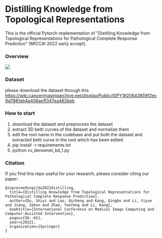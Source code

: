# Distilling Knowledge from Topological Representations 

This is the official Pytorch implementation of "Distilling Knowledge from Topological Representations for Pathological Complete Response Prediction" (MICCAI 2022 early accept).



### Overview

![](D:\Research\CV\materials_cv_huaxi\codes\img\image-20221002225508913.png)



### Dataset

please download the dataset through this https://wiki.cancerimagingarchive.net/display/Public/ISPY1#20643859f2ec9d7881eb4a408ae1f347ea462beb

### How to start

1. download the dataset and preprocess the dataset
2. extract 3D betti curves of the dataset and normalize them
3. edit the root name in the codebase and put both the dataset and extracted betti curve in the root which has been edited
4. pip install -r requirements.txt
5. python cv_densenet_kd_1.py

### Citation

If you find this repo useful for your research, please consider citing our paper:

```
@inproceedings{du2022distilling,
  title={Distilling Knowledge from Topological Representations for Pathological Complete Response Prediction},
  author={Du, Shiyi and Lao, Qicheng and Kang, Qingbo and Li, Yiyue and Jiang, Zekun and Zhao, Yanfeng and Li, Kang},
  booktitle={International Conference on Medical Image Computing and Computer-Assisted Intervention},
  pages={56--65},
  year={2022},
  organization={Springer}
}
```


